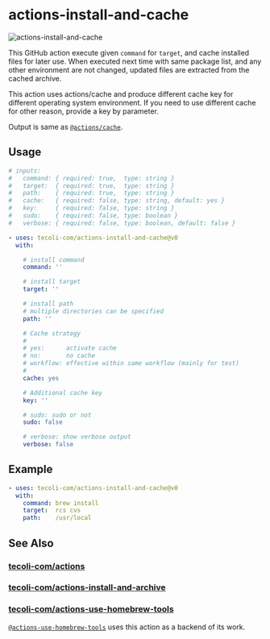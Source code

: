 # actions-install-and-cache

![actions-install-and-cache](https://github.com/tecoli-com/actions-install-and-cache/actions/workflows/test.yml/badge.svg)

This GitHub action execute given `command` for `target`, and cache
installed files for later use.  When executed next time with same
package list, and any other environment are not changed, updated files
are extracted from the cached archive.

This action uses actions/cache and produce different cache key for
different operating system environment.  If you need to use different
cache for other reason, provide a key by parameter.

Output is same as [`@actions/cache`](https://github.com/actions/cache).

## Usage

```yaml
# inputs:
#   command: { required: true,  type: string }
#   target:  { required: true,  type: string }
#   path:    { required: true,  type: string }
#   cache:   { required: false, type: string, default: yes }
#   key:     { required: false, type: string }
#   sudo:    { required: false, type: boolean }
#   verbose: { required: false, type: boolean, default: false }

- uses: tecoli-com/actions-install-and-cache@v0
  with:

    # install command
    command: ''

    # install target
    target: ''

    # install path
    # multiple directories can be specified
    path: ''

    # Cache strategy
    #
    # yes:      activate cache
    # no:       no cache
    # workflow: effective within same workflow (mainly for test)
    #
    cache: yes

    # Additional cache key
    key: ''

    # sudo: sudo or not
    sudo: false

    # verbose: show verbose output
    verbose: false
```

## Example

```yaml
- uses: tecoli-com/actions-install-and-cache@v0
  with:
    command: brew install
    target:  rcs cvs
    path:    /usr/local
```

## See Also

### [tecoli-com/actions](https://github.com/tecoli-com/actions)

### [tecoli-com/actions-install-and-archive](https://github.com/tecoli-com/actions-install-and-archive)

### [tecoli-com/actions-use-homebrew-tools](https://github.com/tecoli-com/actions-use-homebrew-tools)

[`@actions-use-homebrew-tools`](https://github.com/tecoli-com/actions-use-homebrew-tools)
uses this action as a backend of its work.
